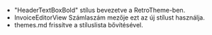 - "HeaderTextBoxBold" stílus bevezetve a RetroTheme-ben.
- InvoiceEditorView Számlaszám mezője ezt az új stílust használja.
- themes.md frissítve a stíluslista bővítésével.
